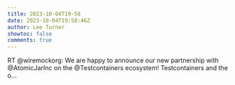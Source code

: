 ```yaml
---
title: 2023-10-04T19-58
date: 2023-10-04T19:58:46Z
author: Lee Turner
showtoc: false
comments: true
---
```


RT @wiremockorg: We are happy to announce our new partnership with @AtomicJarInc on the @Testcontainers ecosystem! Testcontainers and the o…

